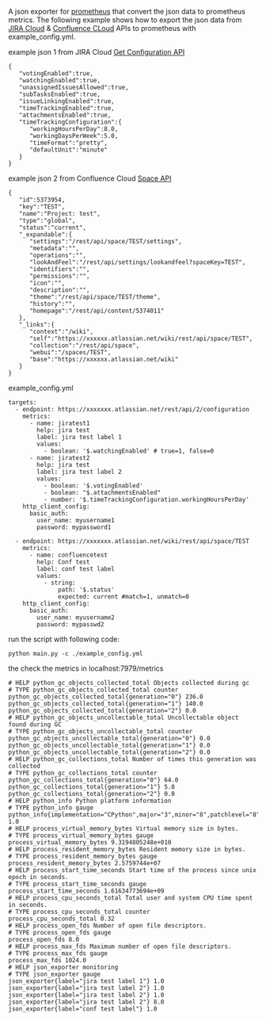 A json exporter for [prometheus](https://prometheus.io/) that convert the json data to prometheus metrics.
The following example shows how to export the json data from [JIRA Cloud](https://www.atlassian.com/software/jira) & [Confluence CLoud](https://www.atlassian.com/software/confluence) APIs to prometheus with example_config.yml.

example json 1 from JIRA Cloud [Get Configuration API](https://docs.atlassian.com/software/jira/docs/api/REST/1000.824.0/#api/2/configuration-getConfiguration)
```
{
   "votingEnabled":true,
   "watchingEnabled":true,
   "unassignedIssuesAllowed":true,
   "subTasksEnabled":true,
   "issueLinkingEnabled":true,
   "timeTrackingEnabled":true,
   "attachmentsEnabled":true,
   "timeTrackingConfiguration":{
      "workingHoursPerDay":8.0,
      "workingDaysPerWeek":5.0,
      "timeFormat":"pretty",
      "defaultUnit":"minute"
   }
}
```

example json 2 from Confluence Cloud [Space API](https://docs.atlassian.com/atlassian-confluence/REST/1000.107.0/#space-contents)

```
{
   "id":5373954,
   "key":"TEST",
   "name":"Project: test",
   "type":"global",
   "status":"current",
   "_expandable":{
      "settings":"/rest/api/space/TEST/settings",
      "metadata":"",
      "operations":"",
      "lookAndFeel":"/rest/api/settings/lookandfeel?spaceKey=TEST",
      "identifiers":"",
      "permissions":"",
      "icon":"",
      "description":"",
      "theme":"/rest/api/space/TEST/theme",
      "history":"",
      "homepage":"/rest/api/content/5374011"
   },
   "_links":{
      "context":"/wiki",
      "self":"https://xxxxxx.atlassian.net/wiki/rest/api/space/TEST",
      "collection":"/rest/api/space",
      "webui":"/spaces/TEST",
      "base":"https://xxxxxx.atlassian.net/wiki"
   }
}
```
example_config.yml
```
targets:
  - endpoint: https://xxxxxxx.atlassian.net/rest/api/2/configuration
    metrics:
      - name: jiratest1
        help: jira test
        label: jira test label 1
        values:
          - boolean: '$.watchingEnabled' # true=1, false=0
      - name: jiratest2
        help: jira test
        label: jira test label 2
        values:
          - boolean: '$.votingEnabled'
          - boolean: "$.attachmentsEnabled"
          - number: '$.timeTrackingConfiguration.workingHoursPerDay'
    http_client_config:
      basic_auth:
        user_name: myusername1
        password: mypassword1

  - endpoint: https://xxxxxxx.atlassian.net/wiki/rest/api/space/TEST
    metrics:
      - name: confluencetest
        help: Conf test
        label: conf test label
        values:
          - string: 
              path: '$.status'
              expected: current #match=1, unmatch=0
    http_client_config:
      basic_auth:
        user_name: myusername2
        password: mypasswd2

```

run the script with following code:
```
python main.py -c ./example_config.yml
```

the check the metrics in localhost:7979/metrics

```
# HELP python_gc_objects_collected_total Objects collected during gc
# TYPE python_gc_objects_collected_total counter
python_gc_objects_collected_total{generation="0"} 236.0
python_gc_objects_collected_total{generation="1"} 140.0
python_gc_objects_collected_total{generation="2"} 0.0
# HELP python_gc_objects_uncollectable_total Uncollectable object found during GC
# TYPE python_gc_objects_uncollectable_total counter
python_gc_objects_uncollectable_total{generation="0"} 0.0
python_gc_objects_uncollectable_total{generation="1"} 0.0
python_gc_objects_uncollectable_total{generation="2"} 0.0
# HELP python_gc_collections_total Number of times this generation was collected
# TYPE python_gc_collections_total counter
python_gc_collections_total{generation="0"} 64.0
python_gc_collections_total{generation="1"} 5.0
python_gc_collections_total{generation="2"} 0.0
# HELP python_info Python platform information
# TYPE python_info gauge
python_info{implementation="CPython",major="3",minor="8",patchlevel="8",version="3.8.8"} 1.0
# HELP process_virtual_memory_bytes Virtual memory size in bytes.
# TYPE process_virtual_memory_bytes gauge
process_virtual_memory_bytes 9.3194805248e+010
# HELP process_resident_memory_bytes Resident memory size in bytes.
# TYPE process_resident_memory_bytes gauge
process_resident_memory_bytes 2.5759744e+07
# HELP process_start_time_seconds Start time of the process since unix epoch in seconds.
# TYPE process_start_time_seconds gauge
process_start_time_seconds 1.61634773694e+09
# HELP process_cpu_seconds_total Total user and system CPU time spent in seconds.
# TYPE process_cpu_seconds_total counter
process_cpu_seconds_total 0.32
# HELP process_open_fds Number of open file descriptors.
# TYPE process_open_fds gauge
process_open_fds 8.0
# HELP process_max_fds Maximum number of open file descriptors.
# TYPE process_max_fds gauge
process_max_fds 1024.0
# HELP json_exporter monitoring
# TYPE json_exporter gauge
json_exporter{label="jira test label 1"} 1.0
json_exporter{label="jira test label 2"} 1.0
json_exporter{label="jira test label 2"} 1.0
json_exporter{label="jira test label 2"} 8.0
json_exporter{label="conf test label"} 1.0
```
